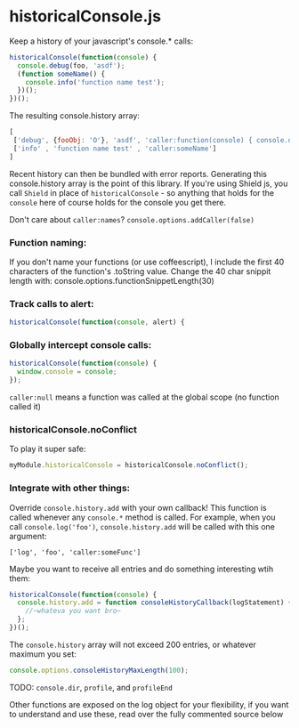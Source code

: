 # historicalConsole.js

Keep a history of your javascript's console.* calls:

```javascript
historicalConsole(function(console) {
  console.debug(foo, 'asdf');
  (function someName() {
    console.info('function name test');
  })();
})();
```

The resulting console.history array:
```javascript
[
 ['debug', {fooObj: 'O'}, 'asdf', 'caller:function(console) { console.debug(foo, '],
 ['info' , 'function name test' , 'caller:someName']
]
```
Recent history can then be bundled with error reports.
Generating this console.history array is the point of this library.
If you're using Shield js, you call `Shield` in place of `historicalConsole` - so anything that holds for the `console` here of course holds for the console you get there.

Don't care about `caller:names`? `console.options.addCaller(false)`

### Function naming:
If you don't name your functions (or use coffeescript), I include
the first 40 characters of the function's .toString value.
Change the 40 char snippit length with: console.options.functionSnippetLength(30)

### Track calls to alert:
```javascript
historicalConsole(function(console, alert) {
```

### Globally intercept console calls:
```javascript
historicalConsole(function(console) {
  window.console = console;
});
```

`caller:null` means a function was called at the global scope (no function called it)

### historicalConsole.noConflict
To play it super safe:
```javascript
myModule.historicalConsole = historicalConsole.noConflict();
```

### Integrate with other things:
Override `console.history.add` with your own callback!
This function is called whenever any `console.*` method is called.
For example, when you call `console.log('foo')`, `console.history.add` will be called with this one argument:
```
['log', 'foo', 'caller:someFunc']
```
Maybe you want to receive all entries and do something interesting wtih them:
```javascript
historicalConsole(function(console) {
  console.history.add = function consoleHistoryCallback(logStatement) {
    //~whateva you want bro~ 
  };
})();
```

The `console.history` array will not exceed 200 entries, or whatever maximum you set:
```javascript
console.options.consoleHistoryMaxLength(100);
```

TODO:
`console.dir`, `profile`, and `profileEnd`

Other functions are exposed on the log object for your flexibility,
if you want to understand and use these, read over the fully commented source below
